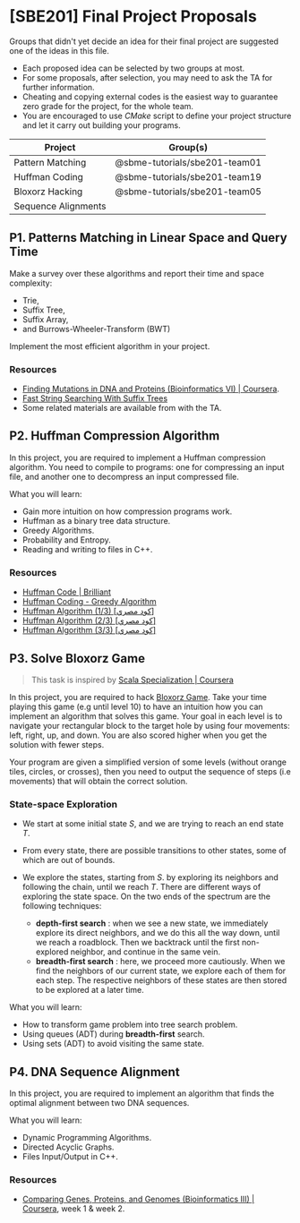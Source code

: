 # \[SBE201\] Final Project Proposals

Groups that didn't yet decide an idea for their final project are suggested one of the ideas in this file.

* Each proposed idea can be selected by two groups at most.
* For some proposals, after selection, you may need to ask the TA for further information.
* Cheating and copying external codes is the easiest way to guarantee zero grade for the project, for the whole team.
* You are encouraged to use *CMake* script to define your project structure and let it carry out building your programs.

| Project | Group(s) |
|----------|----------|
| Pattern Matching | @sbme-tutorials/sbe201-team01  |
| Huffman Coding | @sbme-tutorials/sbe201-team19 |
| Bloxorz Hacking | @sbme-tutorials/sbe201-team05 |
| Sequence Alignments | |


## P1. Patterns Matching in Linear Space and Query Time

Make a survey over these algorithms and report their time and space complexity:

* Trie,
* Suffix Tree,
* Suffix Array,
* and Burrows-Wheeler-Transform (BWT)

Implement the most efficient algorithm in your project.

### Resources

* [Finding Mutations in DNA and Proteins (Bioinformatics VI) \| Coursera](https://www.coursera.org/learn/dna-mutations).
* [Fast String Searching With Suffix Trees](http://marknelson.us/1996/08/01/suffix-trees/)
* Some related materials are available from with the TA.

## P2. Huffman Compression Algorithm

In this project, you are required to implement a Huffman compression algorithm. You need to compile to programs: one for compressing an input file, and another one to decompress an input compressed file.

What you will learn:

* Gain more intuition on how compression programs work.
* Huffman as a binary tree data structure.
* Greedy Algorithms.
* Probability and Entropy.
* Reading and writing to files in C++.

### Resources

* [Huffman Code \| Brilliant](https://brilliant.org/wiki/huffman-encoding/)
* [Huffman Coding - Greedy Algorithm](https://www.youtube.com/watch?v=dM6us854Jk0)
* [Huffman Algorithm \(1/3\) \[كود مصري\]](https://www.youtube.com/watch?v=eP3FzXc1K3g)
* [Huffman Algorithm \(2/3\) \[كود مصري\]](https://www.youtube.com/watch?v=LplgowaCY4c)
* [Huffman Algorithm \(3/3\) \[كود مصري\]](https://www.youtube.com/watch?v=Y5SWDAIZ0sQ)

## P3. Solve Bloxorz Game

> This task is inspired by [Scala Specialization \| Coursera](https://www.coursera.org/specializations/scala)

In this project, you are required to hack [Bloxorz Game](http://www.coolmath-games.com/0-bloxorz). Take your time playing this game (e.g until level 10) to have an intuition how you can implement an algorithm that solves this game. Your goal in each level is to navigate your rectangular block to the target hole by using four movements: left, right, up, and down. You are also scored higher when you get the solution with fewer steps.

Your program are given a simplified version of some levels (without orange tiles, circles, or crosses), then you need to output the sequence of steps (i.e movements) that will obtain the correct solution.

### State-space Exploration

* We start at some initial state *S*, and we are trying to reach an end state *T*.
* From every state, there are possible transitions to other states, some of which are out of bounds.
* We explore the states, starting from *S*. by exploring its neighbors and following the chain, until we reach *T*. There are different ways of exploring the state space. On the two ends of the spectrum are the following techniques:
    
    * **depth-first search** : when we see a new state, we immediately explore its direct neighbors, and we do this all the way down, until we reach a roadblock. Then we backtrack until the first non-explored neighbor, and continue in the same vein.
    * **breadth-first search** : here, we proceed more cautiously. When we find the neighbors of our current state, we explore each of them for each step. The respective neighbors of these states are then stored to be explored at a later time.

What you will learn:

* How to transform game problem into tree search problem.
* Using queues (ADT) during **breadth-first** search.
* Using sets (ADT) to avoid visiting the same state.

## P4. DNA Sequence Alignment

In this project, you are required to implement an algorithm that finds the optimal alignment between two DNA sequences.


What you will learn:

* Dynamic Programming Algorithms.
* Directed Acyclic Graphs.
* Files Input/Output in C++.

### Resources

* [Comparing Genes, Proteins, and Genomes (Bioinformatics III) \| Coursera](https://www.coursera.org/learn/comparing-genomes), week 1 \& week 2.
